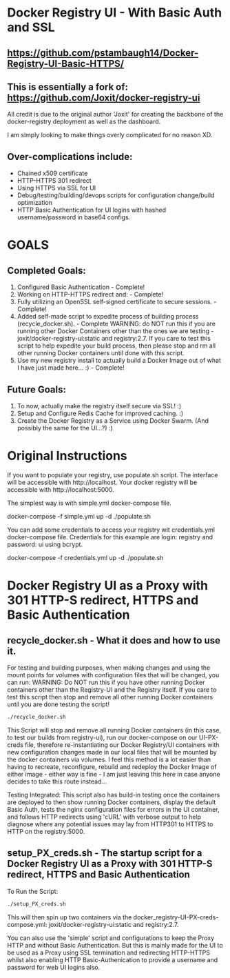 # Docker Registry UI - With Basic Auth and SSL
## https://github.com/pstambaugh14/Docker-Registry-UI-Basic-HTTPS/
## This is essentially a fork of: https://github.com/Joxit/docker-registry-ui

All credit is due to the original author 'Joxit' for creating the backbone of the docker-registry deployment as well as the dashboard.

I am simply looking to make things overly complicated for no reason XD.

## Over-complications include: 
- Chained x509 certificate 
- HTTP-HTTPS 301 redirect 
- Using HTTPS via SSL for UI 
- Debug/testing/building/devops scripts for configuration change/build optimization 
- HTTP Basic Authentication for UI logins with hashed username/password in base64 configs.  

# GOALS

## Completed Goals:
1) Configured Basic Authentication - Complete!
2) Working on HTTP-HTTPS redirect and: - Complete!
3) Fully utilizing an OpenSSL self-signed certificate to secure sessions. - Complete!
4) Added self-made script to expedite process of building process (recycle_docker.sh). -  Complete
   WARNING: do NOT run this if you are running other Docker Containers other than the ones we are testing - joxit/docker-registry-ui:static and registry:2.7.
   If you care to test this script to help expedite your build process, then please stop and rm all other running Docker containers until done with this script.
5) Use my new registry install to actually build a Docker Image out of what I have just made here... :) - Complete!

## Future Goals:
1) To now, actually make the registry itself secure via SSL! :)
2) Setup and Configure Redis Cache for improved caching. :)
2) Create the Docker Registry as a Service using Docker Swarm. (And possibly the same for the UI...?) :) 



# Original Instructions
If you want to populate your registry, use populate.sh script. The interface will be accessible with http://localhost. Your docker registry will be accessible with http://localhost:5000.

The simplest way is with simple.yml docker-compose file.

docker-compose -f simple.yml up -d
./populate.sh

You can add some credentials to access your registry wit credentials.yml docker-compose file. Credentials for this example are login: registry and password: ui using bcrypt.

docker-compose -f credentials.yml up -d
./populate.sh

# Docker Registry UI as a Proxy with 301 HTTP-S redirect, HTTPS and Basic Authentication 

## recycle_docker.sh - What it does and how to use it.
For testing and building purposes, when making changes and using the mount points for volumes with configuration files that will be changed, you can run:
WARNING: Do NOT run this if you have other running Docker containers other than the Registry-UI and the Registry itself.  If you care to test this script then stop and remove all other running Docker containers until you are done testing the script!
```sh
./recycle_docker.sh
```
This Script will stop and remove all running Docker containers (in this case, to test our builds from registry-ui), run our docker-compose on our UI-PX-creds file, therefore re-instantiating our Docker Registry/UI containers with new configuration changes made in our local files that will be mounted by the docker containers via volumes.  I feel this method is a lot easier than having to recreate, reconfigure, rebuild and redeploy the Docker Image of either image - either way is fine - I am just leaving this here in case anyone decides to take this route instead...

Testing Integrated:  This script also has build-in testing once the containers are deployed to then show running Docker containers, display the default Basic Auth, tests the nginx configuration files for errors in the UI container, and follows HTTP redirects using 'cURL' with verbose output to help diagnose where any potential issues may lay from HTTP301 to HTTPS to HTTP on the registry:5000.  

## setup_PX_creds.sh - The startup script for a Docker Registry UI as a Proxy with 301 HTTP-S redirect, HTTPS and Basic Authentication 
To Run the Script:
```sh
./setup_PX_creds.sh
```
This will then spin up two containers via the docker_registry-UI-PX-creds-compose.yml: joxit/docker-registry-ui:static and registry:2.7.

You can also use the 'simple' script and configurations to keep the Proxy HTTP and without Basic Authentication. But this is mainly made for the UI to be used as a Proxy using SSL termination and redirecting HTTP-HTTPS whilst also enabling HTTP Basic-Authenication to provide a username and password for web UI logins also.  
